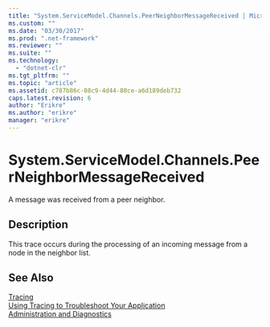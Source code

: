 ```yaml
---
title: "System.ServiceModel.Channels.PeerNeighborMessageReceived | Microsoft Docs"
ms.custom: ""
ms.date: "03/30/2017"
ms.prod: ".net-framework"
ms.reviewer: ""
ms.suite: ""
ms.technology: 
  - "dotnet-clr"
ms.tgt_pltfrm: ""
ms.topic: "article"
ms.assetid: c787b86c-08c9-4d44-80ce-a6d189deb732
caps.latest.revision: 6
author: "Erikre"
ms.author: "erikre"
manager: "erikre"
---
```

# System.ServiceModel.Channels.PeerNeighborMessageReceived
A message was received from a peer neighbor.  
  
## Description  
 This trace occurs during the processing of an incoming message from a node in the neighbor list.  
  
## See Also  
 [Tracing](../../../../../docs/framework/wcf/diagnostics/tracing/index.md)   
 [Using Tracing to Troubleshoot Your Application](../../../../../docs/framework/wcf/diagnostics/tracing/using-tracing-to-troubleshoot-your-application.md)   
 [Administration and Diagnostics](../../../../../docs/framework/wcf/diagnostics/index.md)